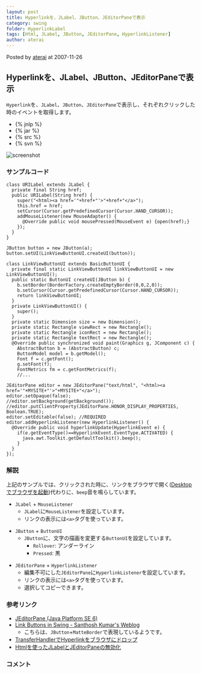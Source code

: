 ```yaml
---
layout: post
title: Hyperlinkを、JLabel、JButton、JEditorPaneで表示
category: swing
folder: HyperlinkLabel
tags: [Html, JLabel, JButton, JEditorPane, HyperlinkListener]
author: aterai
---
```


Posted by [aterai](http://terai.xrea.jp/aterai.html) at 2007-11-26

## Hyperlinkを、JLabel、JButton、JEditorPaneで表示
`Hyperlink`を、`JLabel`、`JButton`、`JEditorPane`で表示し、それぞれクリックした時のイベントを取得します。

- {% jnlp %}
- {% jar %}
- {% src %}
- {% svn %}

<!-- dummy comment line for breaking list -->

![screenshot](http://lh6.ggpht.com/_9Z4BYR88imo/TQTOIQH0ABI/AAAAAAAAAb4/9QlzkW-7_Es/s800/HyperlinkLabel.png)

### サンプルコード
<pre class="prettyprint"><code>class URILabel extends JLabel {
  private final String href;
  public URILabel(String href) {
    super("&lt;html&gt;&lt;a href='"+href+"'&gt;"+href+"&lt;/a&gt;");
    this.href = href;
    setCursor(Cursor.getPredefinedCursor(Cursor.HAND_CURSOR));
    addMouseListener(new MouseAdapter() {
      @Override public void mousePressed(MouseEvent e) {open(href);}
    });
  }
}
</code></pre>

<pre class="prettyprint"><code>JButton button = new JButton(a);
button.setUI(LinkViewButtonUI.createUI(button));

class LinkViewButtonUI extends BasicButtonUI {
  private final static LinkViewButtonUI linkViewButtonUI = new LinkViewButtonUI();
  public static ButtonUI createUI(JButton b) {
    b.setBorder(BorderFactory.createEmptyBorder(0,0,2,0));
    b.setCursor(Cursor.getPredefinedCursor(Cursor.HAND_CURSOR));
    return linkViewButtonUI;
  }
  private LinkViewButtonUI() {
    super();
  }
  private static Dimension size = new Dimension();
  private static Rectangle viewRect = new Rectangle();
  private static Rectangle iconRect = new Rectangle();
  private static Rectangle textRect = new Rectangle();
  @Override public synchronized void paint(Graphics g, JComponent c) {
    AbstractButton b = (AbstractButton) c;
    ButtonModel model = b.getModel();
    Font f = c.getFont();
    g.setFont(f);
    FontMetrics fm = c.getFontMetrics(f);
    //...
</code></pre>

<pre class="prettyprint"><code>JEditorPane editor = new JEditorPane("text/html", "&lt;html&gt;&lt;a href='"+MYSITE+"'&gt;"+MYSITE+"&lt;/a&gt;");
editor.setOpaque(false);
//editor.setBackground(getBackground());
//editor.putClientProperty(JEditorPane.HONOR_DISPLAY_PROPERTIES, Boolean.TRUE);
editor.setEditable(false); //REQUIRED
editor.addHyperlinkListener(new HyperlinkListener() {
  @Override public void hyperlinkUpdate(HyperlinkEvent e) {
    if(e.getEventType()==HyperlinkEvent.EventType.ACTIVATED) {
      java.awt.Toolkit.getDefaultToolkit().beep();
    }
  }
});
</code></pre>

### 解説
上記のサンプルでは、クリックされた時に、リンクをブラウザで開く([Desktopでブラウザを起動](http://terai.xrea.jp/Swing/Desktop.html))代わりに、`beep`音を鳴らしています。

- `JLabel` + `MouseListener`
    - `JLabel`に`MouseListener`を設定しています。
    - リンクの表示には`<a>`タグを使っています。

<!-- dummy comment line for breaking list -->

- `JButton` + `ButtonUI`
    - `JButton`に、文字の描画を変更する`ButtonUI`を設定しています。
        - `Rollover`: アンダーライン
        - `Pressed`: 黒

<!-- dummy comment line for breaking list -->

- `JEditorPane` + `HyperlinkListener`
    - 編集不可にした`JEditorPane`に`HyperlinkListener`を設定しています。
    - リンクの表示には`<a>`タグを使っています。
    - 選択してコピーできます。

<!-- dummy comment line for breaking list -->

### 参考リンク
- [JEditorPane (Java Platform SE 6)](http://docs.oracle.com/javase/jp/6/api/javax/swing/JEditorPane.html)
- [Link Buttons in Swing - Santhosh Kumar's Weblog](http://www.jroller.com/santhosh/entry/link_buttons_in_swing)
    - こちらは、`JButton`+`MatteBorder`で表現しているようです。
- [TransferHandlerでHyperlinkをブラウザにドロップ](http://terai.xrea.jp/Swing/DraggableLinkButton.html)
- [Htmlを使ったJLabelとJEditorPaneの無効化](http://terai.xrea.jp/Swing/DisabledHtmlLabel.html)

<!-- dummy comment line for breaking list -->

### コメント
